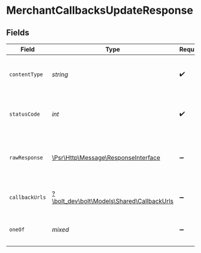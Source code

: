 # MerchantCallbacksUpdateResponse


## Fields

| Field                                                                                                        | Type                                                                                                         | Required                                                                                                     | Description                                                                                                  |
| ------------------------------------------------------------------------------------------------------------ | ------------------------------------------------------------------------------------------------------------ | ------------------------------------------------------------------------------------------------------------ | ------------------------------------------------------------------------------------------------------------ |
| `contentType`                                                                                                | *string*                                                                                                     | :heavy_check_mark:                                                                                           | HTTP response content type for this operation                                                                |
| `statusCode`                                                                                                 | *int*                                                                                                        | :heavy_check_mark:                                                                                           | HTTP response status code for this operation                                                                 |
| `rawResponse`                                                                                                | [\Psr\Http\Message\ResponseInterface](https://www.php-fig.org/psr/psr-7/#33-psrhttpmessageresponseinterface) | :heavy_minus_sign:                                                                                           | Raw HTTP response; suitable for custom response parsing                                                      |
| `callbackUrls`                                                                                               | [?\bolt_dev\bolt\Models\Shared\CallbackUrls](../../models/shared/CallbackUrls.md)                            | :heavy_minus_sign:                                                                                           | Callbacks URLs were successfully updated                                                                     |
| `oneOf`                                                                                                      | *mixed*                                                                                                      | :heavy_minus_sign:                                                                                           | The URL is invalid and cannot be set                                                                         |